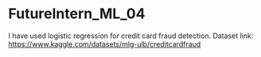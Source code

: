 # FutureIntern_ML_04
I have used logistic regression for credit card fraud detection. 
Dataset link: https://www.kaggle.com/datasets/mlg-ulb/creditcardfraud

